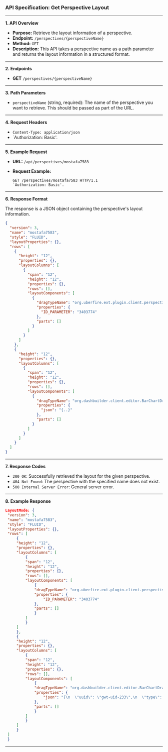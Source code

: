 ### API Specification: Get Perspective Layout

---

**1. API Overview**
   - **Purpose:** Retrieve the layout information of a perspective.
   - **Endpoint:** `/perspectives/{perspectiveName}`
   - **Method:** `GET`
   - **Description:** This API takes a perspective name as a path parameter and returns the layout information in a structured format.

---

**2. Endpoints**
   - **GET** `/perspectives/{perspectiveName}`

---

**3. Path Parameters**
   - `perspectiveName` (string, required): The name of the perspective you want to retrieve. This should be passed as part of the URL.

---

**4. Request Headers**
   - `Content-Type: application/json`
   - `Authorization: Basic'.

---

**5. Example Request**
   - **URL:** `/api/perspectives/mostafa7583`

   - **Request Example:**
     ```http
     GET /perspectives/mostafa7583 HTTP/1.1
     `Authorization: Basic'.
     ```

---

**6. Response Format**

   The response is a JSON object containing the perspective's layout information.

   ```json
   {
     "version": 3,
     "name": "mostafa7583",
     "style": "FLUID",
     "layoutProperties": {},
     "rows": [
       {
         "height": "12",
         "properties": {},
         "layoutColumns": [
           {
             "span": "12",
             "height": "12",
             "properties": {},
             "rows": [],
             "layoutComponents": [
               {
                 "dragTypeName": "org.uberfire.ext.plugin.client.perspective.editor.layout.editor.TargetDivDragComponent",
                 "properties": {
                   "ID_PARAMETER": "3403774"
                 },
                 "parts": []
               }
             ]
           }
         ]
       },
       {
         "height": "12",
         "properties": {},
         "layoutColumns": [
           {
             "span": "12",
             "height": "12",
             "properties": {},
             "rows": [],
             "layoutComponents": [
               {
                 "dragTypeName": "org.dashbuilder.client.editor.BarChartDragComponent",
                 "properties": {
                   "json": "{..}"
                 },
                 "parts": []
               }
             ]
           }
         ]
       }
     ]
   }
   ```

---

**7. Response Codes**
   - `200 OK`: Successfully retrieved the layout for the given perspective.
   - `404 Not Found`: The perspective with the specified name does not exist.
   - `500 Internal Server Error`: General server error.

---

**8. Example Response**
   ```json
LayoutMode: {
	"version": 3,
	"name": "mostafa7583",
	"style": "FLUID",
	"layoutProperties": {},
	"rows": [
		{
		"height": "12",
		"properties": {},
		"layoutColumns": [
			{
			"span": "12",
			"height": "12",
			"properties": {},
			"rows": [],
			"layoutComponents": [
				{
				"dragTypeName": "org.uberfire.ext.plugin.client.perspective.editor.layout.editor.TargetDivDragComponent",
				"properties": {
					"ID_PARAMETER": "3403774"
				},
				"parts": []
				}
			]
			}
		]
		},
		{
		"height": "12",
		"properties": {},
		"layoutColumns": [
			{
			"span": "12",
			"height": "12",
			"properties": {},
			"rows": [],
			"layoutComponents": [
				{
				"dragTypeName": "org.dashbuilder.client.editor.BarChartDragComponent",
				"properties": {
					"json": "{\n  \"uuid\": \"gwt-uid-233\",\n  \"type\": \"BARCHART\",\n  \"subtype\": \"BAR\",\n  \"general\": {\n    \"title\": \"- New Displayer -\",\n    \"visible\": \"false\"\n  },\n  \"chart\": {\n    \"width\": \"500\",\n    \"height\": \"250\",\n    \"margin\": {\n      \"top\": \"10\",\n      \"bottom\": \"40\",\n      \"left\": \"100\",\n      \"right\": \"50\"\n    },\n    \"legend\": {\n      \"show\": \"true\",\n      \"position\": \"RIGHT\"\n    }\n  },\n  \"filter\": {\n    \"enabled\": \"true\",\n    \"selfapply\": \"false\",\n    \"notification\": \"true\",\n    \"listening\": \"true\"\n  },\n  \"dataSet\": {\n    \"column.0\": {\n      \"id\": \"Country\",\n      \"type\": \"LABEL\",\n      \"values\": [\n        \"United States\",\n        \"China\",\n        \"Japan\",\n        \"Germany\",\n        \"United Kingdom\",\n        \"France\",\n        \"Brazil\"\n      ]\n    },\n    \"column.1\": {\n      \"id\": \"GDP 2013\",\n      \"type\": \"NUMBER\",\n      \"values\": [\n        \"16768100\",\n        \"9240270\",\n        \"4919563\",\n        \"3730261\",\n        \"2678455\",\n        \"2806428\",\n        \"2245673\"\n      ]\n    },\n    \"column.2\": {\n      \"id\": \"GDP 2014\",\n      \"type\": \"NUMBER\",\n      \"values\": [\n        \"17418925\",\n        \"1038080\",\n        \"4616335\",\n        \"3859547\",\n        \"2945146\",\n        \"2846889\",\n        \"2353025\"\n      ]\n    }\n  },\n  \"columns\": [\n    {\n      \"id\": \"Country\",\n      \"name\": \"Country\"\n    },\n    {\n      \"id\": \"GDP 2013\",\n      \"name\": \"2013\",\n      \"pattern\": \"$ #,### M\"\n    },\n    {\n      \"id\": \"GDP 2014\",\n      \"name\": \"2014\",\n      \"pattern\": \"$ #,### M\"\n    }\n  ]\n}"
				},
				"parts": []
				}
			]
			}
		]
		}
	]
	}
   ```

---
